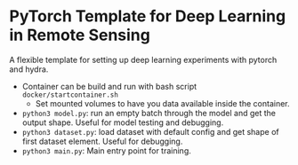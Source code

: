 # PyTorch Template for Deep Learning in Remote Sensing

A flexible template for setting up deep learning experiments with pytorch and hydra.

* Container can be build and run with bash script `docker/startcontainer.sh`
  * Set mounted volumes to have you data available inside the container.
* `python3 model.py`: run an empty batch through the model and get the output shape. Useful for model testing and debugging.
* `python3 dataset.py`: load dataset with default config and get shape of first dataset element. Useful for debugging.
* `python3 main.py`: Main entry point for training.
